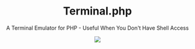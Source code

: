 <h1 align="center">Terminal.php</h1>
<p align="center">A Terminal Emulator for PHP - Useful When You Don't Have Shell Access<p>
<p align="center"><img src="http://files.javadfathi.ir/terminal-background.jpeg"></p>

